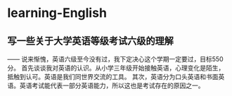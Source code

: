 # learning-English
## 写一些关于大学英语等级考试六级的理解 
—— 说来惭愧，英语六级至今没有过，我下定决心这个学期一定要过，目标550分。
首先谈谈我对英语的认识。从小学三年级开始接触英语，心理变化是陌生，抵触到认可。英语是我们同世界交流的工具。
其次，英语分为口头英语和书面英语。英语考试能代表一部分英语能力，所以这也是考试存在的原因之一。
